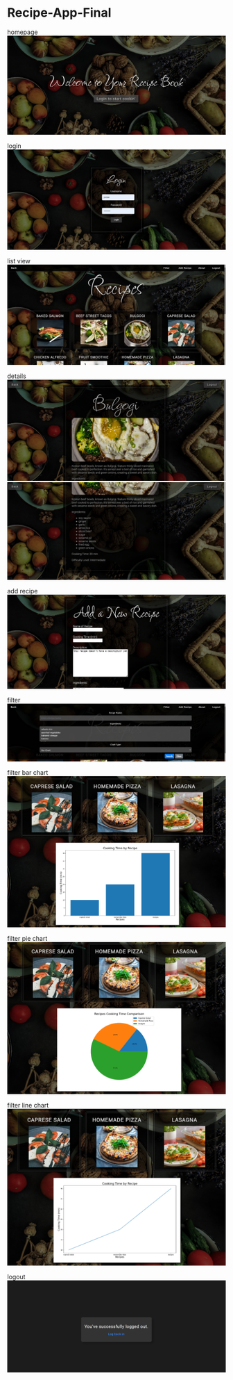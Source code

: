 # Recipe-App-Final

homepage
![Homepage](https://github.com/JBorchers/cfPython_Achievement2/raw/main/Exercise_2.8/screenshots/home_page.png)

login
![Login](https://github.com/JBorchers/cfPython_Achievement2/raw/main/Exercise_2.8/screenshots/login.png)

list view
![List View](https://github.com/JBorchers/cfPython_Achievement2/raw/main/Exercise_2.8/screenshots/list_view.png)

details
![Details View 1](https://github.com/JBorchers/cfPython_Achievement2/raw/main/Exercise_2.8/screenshots/detail_view1.png)
![Details View 2](https://github.com/JBorchers/cfPython_Achievement2/raw/main/Exercise_2.8/screenshots/detail_view2.png)

add recipe
![Add Recipe](https://github.com/JBorchers/cfPython_Achievement2/raw/main/Exercise_2.8/screenshots/add_recipe.png)

filter
![Filter](https://github.com/JBorchers/cfPython_Achievement2/raw/main/Exercise_2.8/screenshots/filter.png)

filter bar chart
![Filter Bar Chart](https://github.com/JBorchers/cfPython_Achievement2/raw/main/Exercise_2.8/screenshots/filter_bar_chart.png)

filter pie chart
![Filter Pie Chart](https://github.com/JBorchers/cfPython_Achievement2/raw/main/Exercise_2.8/screenshots/filter_pie_chart.png)

filter line chart
![Filter Line Chart](https://github.com/JBorchers/cfPython_Achievement2/raw/main/Exercise_2.8/screenshots/filter_line_chart.png)

logout
![Logout](https://github.com/JBorchers/cfPython_Achievement2/raw/main/Exercise_2.8/screenshots/logout.png)
